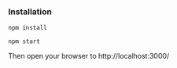 
### Installation

```
npm install
```

```
npm start
```

Then open your browser to http://localhost:3000/



